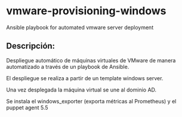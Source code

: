 # vmware-provisioning-windows

Ansible playbook for automated vmware server deployment

## **Descripción:**
Despliegue automático de máquinas virtuales de VMware de manera automatizado a través de un playbook de Ansible.

El despliegue se realiza a partir de un template windows server.

Una vez desplegada la máquina virtual se une al dominio AD.

Se instala el windows_exporter (exporta métricas al Prometheus) y el puppet agent 5.5


